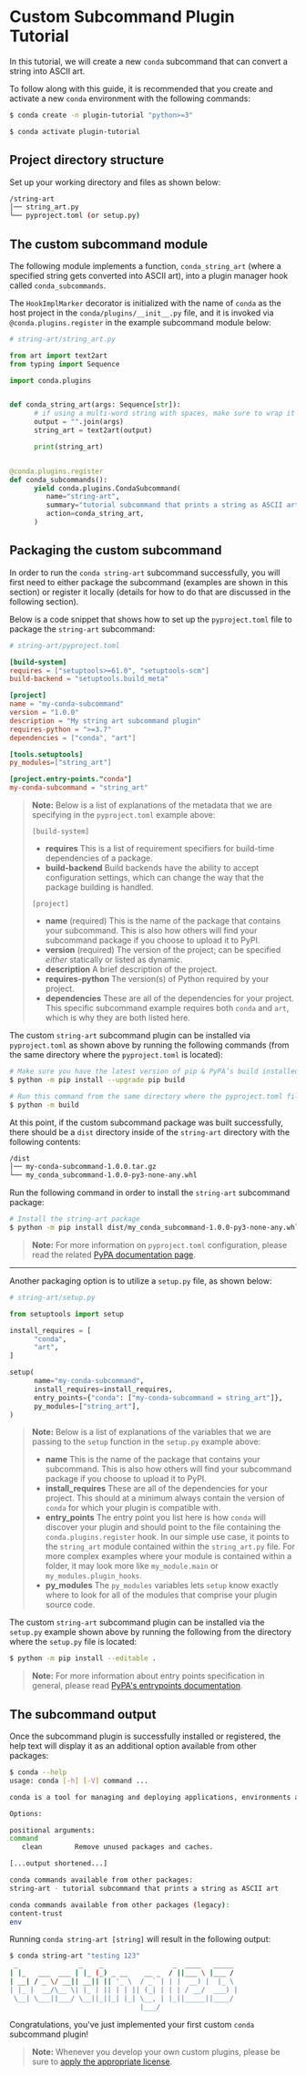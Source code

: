 [PyPA docs]: https://packaging.python.org/en/latest/tutorials/packaging-projects/#creating-pyproject-toml
[entrypoints docs]: https://packaging.python.org/en/latest/specifications/entry-points/
[pluggy docs]: https://pluggy.readthedocs.io/en/stable/index.html#loading-setuptools-entry-points
[licenses]: https://docs.conda.io/projects/conda/en/latest/dev-guide/plugin-api/index.html#a-note-on-licensing


# Custom Subcommand Plugin Tutorial

In this tutorial, we will create a new `conda` subcommand that can convert a string
into ASCII art.

To follow along with this guide, it is recommended that you create and activate a new `conda` environment with the following commands:

```bash
$ conda create -n plugin-tutorial "python>=3"

$ conda activate plugin-tutorial
```

## Project directory structure

Set up your working directory and files as shown below:

```bash
/string-art
│── string_art.py
└── pyproject.toml (or setup.py)
```

## The custom subcommand module

The following module implements a function, `conda_string_art` (where a specified string gets
converted into ASCII art), into a plugin manager hook called `conda_subcommands`.

The `HookImplMarker` decorator is initialized with the name of `conda` as the host
project in the `conda/plugins/__init__.py` file, and it is invoked via `@conda.plugins.register` in the example subcommand module below:

```python
# string-art/string_art.py

from art import text2art
from typing import Sequence

import conda.plugins


def conda_string_art(args: Sequence[str]):
      # if using a multi-word string with spaces, make sure to wrap it in quote marks
      output = "".join(args)
      string_art = text2art(output)

      print(string_art)


@conda.plugins.register
def conda_subcommands():
      yield conda.plugins.CondaSubcommand(
         name="string-art",
         summary="tutorial subcommand that prints a string as ASCII art",
         action=conda_string_art,
      )
```


## Packaging the custom subcommand

In order to run the `conda string-art` subcommand successfully, you will first need
to either package the subcommand (examples are shown in this section) or register it
locally (details for how to do that are discussed in the following section).

Below is a code snippet that shows how to set up the `pyproject.toml` file to package the `string-art` subcommand:

```toml
# string-art/pyproject.toml

[build-system]
requires = ["setuptools>=61.0", "setuptools-scm"]
build-backend = "setuptools.build_meta"

[project]
name = "my-conda-subcommand"
version = "1.0.0"
description = "My string art subcommand plugin"
requires-python = ">=3.7"
dependencies = ["conda", "art"]

[tools.setuptools]
py_modules=["string_art"]

[project.entry-points."conda"]
my-conda-subcommand = "string_art"
```

> **Note:**
> Below is a list of explanations of the metadata that we are specifying in the `pyproject.toml` example above:
> 
> `[build-system]`
> 
> * **requires** This is a list of requirement specifiers for build-time dependencies of a package.
> * **build-backend** Build backends have the ability to accept configuration settings, which can change the way that the package building is handled.
> 
> `[project]`
> 
> * **name** (required) This is the name of the package that contains your subcommand. This is also how others will find your subcommand package if you choose to upload it to PyPI.
> * **version** (required) The version of the project; can be specified *either* statically or listed as dynamic.
> * **description** A brief description of the project.
> * **requires-python** The version(s) of Python required by your project.
> * **dependencies** These are all of the dependencies for your project. This specific subcommand example requires both `conda` and `art`, which is why they are both listed here.


The custom `string-art` subcommand plugin can be installed via `pyproject.toml` as shown above
by running the following commands (from the same directory where the `pyproject.toml` is located):

```bash
# Make sure you have the latest version of pip & PyPA’s build installed
$ python -m pip install --upgrade pip build

# Run this command from the same directory where the pyproject.toml file is located
$ python -m build
```

At this point, if the custom subcommand package was built successfully, there should be a `dist` directory inside of the `string-art` directory with the following contents:

```bash
/dist
│── my-conda-subcommand-1.0.0.tar.gz
└── my_conda_subcommand-1.0.0-py3-none-any.whl
```

Run the following command in order to install the `string-art` subcommand package:

```bash
# Install the string-art package
$ python -m pip install dist/my_conda_subcommand-1.0.0-py3-none-any.whl
```

> **Note:**
> For more information on `pyproject.toml` configuration, please read the related [PyPA documentation page][PyPA docs].


------------

Another packaging option is to utilize a `setup.py` file, as shown below:

```python
# string-art/setup.py

from setuptools import setup

install_requires = [
      "conda",
      "art",
]

setup(
      name="my-conda-subcommand",
      install_requires=install_requires,
      entry_points={"conda": ["my-conda-subcommand = string_art"]},
      py_modules=["string_art"],
)
```

> **Note:**
> Below is a list of explanations of the variables that we are passing to the `setup` function in the `setup.py` example above:
> 
> * **name** This is the name of the package that contains your subcommand. This is also how others will find your subcommand package if you choose to upload it to PyPI.
> * **install_requires** These are all of the dependencies for your project. This should at a minimum always contain the version of `conda` for which your plugin is compatible with.
> * **entry_points** The entry point you list here is how `conda` will discover your plugin and should point to the file containing the `conda.plugins.register` hook. In our simple use case, it points to the `string_art` module contained within the `string_art.py` file. For more complex examples where your module is contained within a folder, it may look more like `my_module.main` or `my_modules.plugin_hooks`.
> * **py_modules** The `py_modules` variables lets `setup` know exactly where to look for all of the modules that comprise your plugin source code.

The custom `string-art` subcommand plugin can be installed via the `setup.py` example shown above
by running the following from the directory where the `setup.py` file is located:

```bash
$ python -m pip install --editable .
```

> **Note:**
> For more information about entry points specification in general, please read [PyPA's entrypoints documentation][entrypoints docs].

## The subcommand output

Once the subcommand plugin is successfully installed or registered, the help text will display
it as an additional option available from other packages:

```bash
$ conda --help
usage: conda [-h] [-V] command ...

conda is a tool for managing and deploying applications, environments and packages.

Options:

positional arguments:
command
   clean        Remove unused packages and caches.

[...output shortened...]

conda commands available from other packages:
string-art - tutorial subcommand that prints a string as ASCII art

conda commands available from other packages (legacy):
content-trust
env
```

Running `conda string-art [string]` will result in the following output:

```bash
$ conda string-art "testing 123"
 _               _    _                 _  ____   _____
| |_   ___  ___ | |_ (_) _ __    __ _  / ||___ \ |___ /
| __| / _ \/ __|| __|| || '_ \  / _` | | |  __) |  |_ \
| |_ |  __/\__ \| |_ | || | | || (_| | | | / __/  ___) |
 \__| \___||___/ \__||_||_| |_| \__, | |_||_____||____/
                                |___/
```

Congratulations, you've just implemented your first custom `conda` subcommand plugin!

> **Note:**
> Whenever you develop your own custom plugins, please be sure to [apply the appropriate license][licenses].
